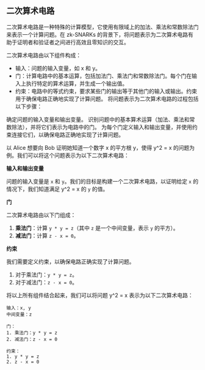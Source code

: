 
## 二次算术电路
二次算术电路是一种特殊的计算模型，它使用有限域上的加法、乘法和常数除法门来表示一个计算问题。在 zk-SNARKs 的背景下，将问题表示为二次算术电路有助于证明者和验证者之间进行高效且零知识的交互。

二次算术电路由以下组件构成：

- 输入：问题的输入变量，如 x 和 y。
- 门：计算电路中的基本运算，包括加法门、乘法门和常数除法门。每个门在输入上执行特定的算术运算，并生成一个输出值。
- 约束：电路中的等式约束，要求某些门的输出等于其他门的输入或输出。约束用于确保电路正确地实现了计算问题。
将问题表示为二次算术电路的过程包括以下步骤：

确定问题的输入变量和输出变量。
识别问题中的基本算术运算（加法、乘法和常数除法），并将它们表示为电路中的门。
为每个门定义输入和输出变量，并使用约束连接它们，以确保电路正确地实现了计算问题。

以 Alice 想要向 Bob 证明她知道一个数字 x 的平方根 y，使得 y^2 = x 的问题为例。我们可以将这个问题表示为以下二次算术电路：

**输入和输出变量**

问题的输入变量是 `x` 和 `y`。我们的目标是构建一个二次算术电路，以证明给定 `x` 的情况下，我们知道满足 y^2 = x 的 `y` 的值。

**门**

二次算术电路由以下门组成：

1. **乘法门**：计算 `y * y = z`（其中 `z` 是一个中间变量，表示 `y` 的平方）。
2. **减法门**：计算 `z - x = 0`。

**约束**

我们需要定义约束，以确保电路正确实现了计算问题。

1. 对于乘法门：`y * y = z`。
2. 对于减法门：`z - x = 0`。

将以上所有组件结合起来，我们可以将问题 y^2 = x 表示为以下二次算术电路：

```
输入：x, y
中间变量：z

门：
1. 乘法门：y * y = z
2. 减法门：z - x = 0

约束：
1. y * y = z
2. z - x = 0
```